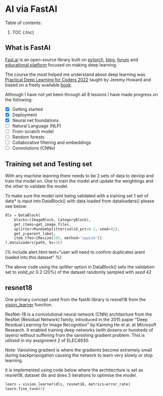 # AI via FastAI



Table of contents:

1. TOC
{:toc}


## What is FastAI
[Fast.ai](https://www.fast.ai/about.html) is an open-source library built on [pytorch](https://pytorch.org/), [blog](https://www.fast.ai/), [forum](https://forums.fast.ai/) and [educational platform](https://www.fast.ai/#category=courses) focused on making deep learning.

The course the most helped me understand about deep learning was [Practical Deep Learning for Coders 2022](https://www.fast.ai/posts/2022-07-21-dl-coders-22.html) taught by Jeremy Howard and based on a freely available [book](https://github.com/fastai/fastbook/).

Although I have not yet been through all 8 lessons I have made progress on the following:

- [x] Getting started
- [x] Deployment
- [x] Neural net foundations
- [ ] Natural Language (NLP)
- [ ] From-scratch model
- [ ] Random forests
- [ ] Collaborative filtering and embeddings
- [ ] Convolutions (CNNs)

## Training set and Testing set
With any machine leanring there needs to be 2 sets of data to devlop and train the model on. One to train the model and update the weightings and the other to validate the model.

To make sure the model isint being validated with a training set 1 set of data* is input into DataBlock() with data loaded from dataloaders() please see below:


```python
dls = DataBlock(
    blocks=(ImageBlock, CategoryBlock), 
    get_items=get_image_files, 
    splitter=RandomSplitter(valid_pct=0.2, seed=42),
    get_y=parent_label,
    item_tfms=[Resize(192, method='squish')]
).dataloaders(path, bs=16)
```
{% include alert.html text="user will need to confirm duplicates arent loaded into this dataset" %}

The above code using the *splitter* option in DataBlock() sets the validation set to *valid_pc* 0.2 (20%)  of the dataset randomly sampled with *seed* 42

## resnet18
One primary concept used from the fastAi library is resnet18 from the [vision_learner](https://docs.fast.ai/vision.learner.html) function.

ResNet-18 is a convolutional neural network (CNN) architecture from the ResNet (Residual Network) family, introduced in the 2015 paper "Deep Residual Learning for Image Recognition" by Kaiming He et al. at Microsoft Research. It enabled training deep networks (with dozens or hundreds of layers) without suffering from the vanishing gradient problem. This is utilised in my assignment 2 of ELEC4630.

Note: Vanishing gradient is where the gradients become extremely small during backpropogation causing the network to learn very slowly or stop learning.

it is implemented using code below where the architecrture is set as resnet18, dataset dls and does 3 iterations to optimise the model. 
```python
learn = vision_learner(dls, resnet18, metrics=error_rate)
learn.fine_tune(3)
```


